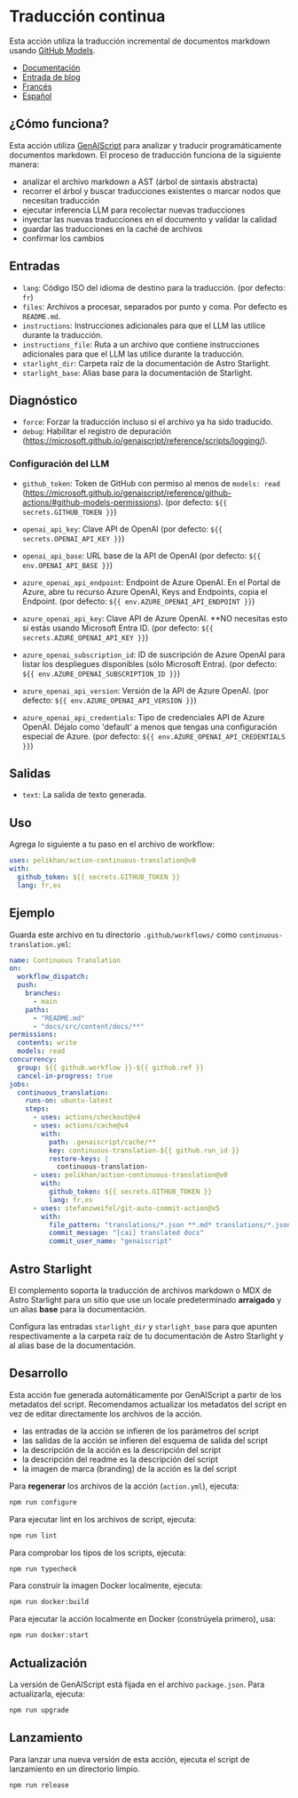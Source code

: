 # Traducción continua

Esta acción utiliza la traducción incremental de documentos markdown usando [GitHub Models](https://github.com/models).

* [Documentación](https://pelikhan.github.io/action-continuous-translation/)
* [Entrada de blog](https://microsoft.github.io/genaiscript/blog/continuous-translations/)
* [Francés](./README.fr.md)
* [Español](./README.es.md)

## ¿Cómo funciona?

Esta acción utiliza [GenAIScript](https://microsoft.github.io/genaiscript/) para analizar y traducir programáticamente documentos markdown. El proceso de traducción funciona de la siguiente manera:

* analizar el archivo markdown a AST (árbol de sintaxis abstracta)
* recorrer el árbol y buscar traducciones existentes o marcar nodos que necesitan traducción
* ejecutar inferencia LLM para recolectar nuevas traducciones
* inyectar las nuevas traducciones en el documento y validar la calidad
* guardar las traducciones en la caché de archivos
* confirmar los cambios

## Entradas

* `lang`: Código ISO del idioma de destino para la traducción. (por defecto: `fr`)
* `files`: Archivos a procesar, separados por punto y coma. Por defecto es `README.md`.
* `instructions`: Instrucciones adicionales para que el LLM las utilice durante la traducción.
* `instructions_file`: Ruta a un archivo que contiene instrucciones adicionales para que el LLM las utilice durante la traducción.
* `starlight_dir`: Carpeta raíz de la documentación de Astro Starlight.
* `starlight_base`: Alias base para la documentación de Starlight.

## Diagnóstico

* `force`: Forzar la traducción incluso si el archivo ya ha sido traducido.
* `debug`: Habilitar el registro de depuración (<https://microsoft.github.io/genaiscript/reference/scripts/logging/>).

### Configuración del LLM

* `github_token`: Token de GitHub con permiso al menos de `models: read` (<https://microsoft.github.io/genaiscript/reference/github-actions/#github-models-permissions>). (por defecto: `${{ secrets.GITHUB_TOKEN }}`)

* `openai_api_key`: Clave API de OpenAI (por defecto: `${{ secrets.OPENAI_API_KEY }}`)

* `openai_api_base`: URL base de la API de OpenAI (por defecto: `${{ env.OPENAI_API_BASE }}`)

* `azure_openai_api_endpoint`: Endpoint de Azure OpenAI. En el Portal de Azure, abre tu recurso Azure OpenAI, Keys and Endpoints, copia el Endpoint. (por defecto: `${{ env.AZURE_OPENAI_API_ENDPOINT }}`)

* `azure_openai_api_key`: Clave API de Azure OpenAI. \*\*NO necesitas esto si estás usando Microsoft Entra ID. (por defecto: `${{ secrets.AZURE_OPENAI_API_KEY }}`)

* `azure_openai_subscription_id`: ID de suscripción de Azure OpenAI para listar los despliegues disponibles (sólo Microsoft Entra). (por defecto: `${{ env.AZURE_OPENAI_SUBSCRIPTION_ID }}`)

* `azure_openai_api_version`: Versión de la API de Azure OpenAI. (por defecto: `${{ env.AZURE_OPENAI_API_VERSION }}`)

* `azure_openai_api_credentials`: Tipo de credenciales API de Azure OpenAI. Déjalo como 'default' a menos que tengas una configuración especial de Azure. (por defecto: `${{ env.AZURE_OPENAI_API_CREDENTIALS }}`)

## Salidas

* `text`: La salida de texto generada.

## Uso

Agrega lo siguiente a tu paso en el archivo de workflow:

```yaml
uses: pelikhan/action-continuous-translation@v0
with:
  github_token: ${{ secrets.GITHUB_TOKEN }}
  lang: fr,es
```

## Ejemplo

Guarda este archivo en tu directorio `.github/workflows/` como `continuous-translation.yml`:

```yaml
name: Continuous Translation
on:
  workflow_dispatch:
  push:
    branches:
      - main
    paths:
      - "README.md"
      - "docs/src/content/docs/**"
permissions:
  contents: write
  models: read
concurrency:
  group: ${{ github.workflow }}-${{ github.ref }}
  cancel-in-progress: true
jobs:
  continuous_translation:
    runs-on: ubuntu-latest
    steps:
      - uses: actions/checkout@v4
      - uses: actions/cache@v4
        with:
          path: .genaiscript/cache/**
          key: continuous-translation-${{ github.run_id }}
          restore-keys: |
            continuous-translation-
      - uses: pelikhan/action-continuous-translation@v0
        with:
          github_token: ${{ secrets.GITHUB_TOKEN }}
          lang: fr,es
      - uses: stefanzweifel/git-auto-commit-action@v5
        with:
          file_pattern: "translations/*.json **.md* translations/*.json"
          commit_message: "[cai] translated docs"
          commit_user_name: "genaiscript"
```

## Astro Starlight

El complemento soporta la traducción de archivos markdown o MDX de Astro Starlight para un sitio que use un locale predeterminado **arraigado** y un alias **base** para la documentación.

Configura las entradas `starlight_dir` y `starlight_base` para que apunten respectivamente a la carpeta raíz de tu documentación de Astro Starlight y al alias base de la documentación.

## Desarrollo

Esta acción fue generada automáticamente por GenAIScript a partir de los metadatos del script.
Recomendamos actualizar los metadatos del script en vez de editar directamente los archivos de la acción.

* las entradas de la acción se infieren de los parámetros del script
* las salidas de la acción se infieren del esquema de salida del script
* la descripción de la acción es la descripción del script
* la descripción del readme es la descripción del script
* la imagen de marca (branding) de la acción es la del script

Para **regenerar** los archivos de la acción (`action.yml`), ejecuta:

```bash
npm run configure
```

Para ejecutar lint en los archivos de script, ejecuta:

```bash
npm run lint
```

Para comprobar los tipos de los scripts, ejecuta:

```bash
npm run typecheck
```

Para construir la imagen Docker localmente, ejecuta:

```bash
npm run docker:build
```

Para ejecutar la acción localmente en Docker (constrúyela primero), usa:

```bash
npm run docker:start
```

## Actualización

La versión de GenAIScript está fijada en el archivo `package.json`. Para actualizarla, ejecuta:

```bash
npm run upgrade
```

## Lanzamiento

Para lanzar una nueva versión de esta acción, ejecuta el script de lanzamiento en un directorio limpio.

```bash
npm run release
```
